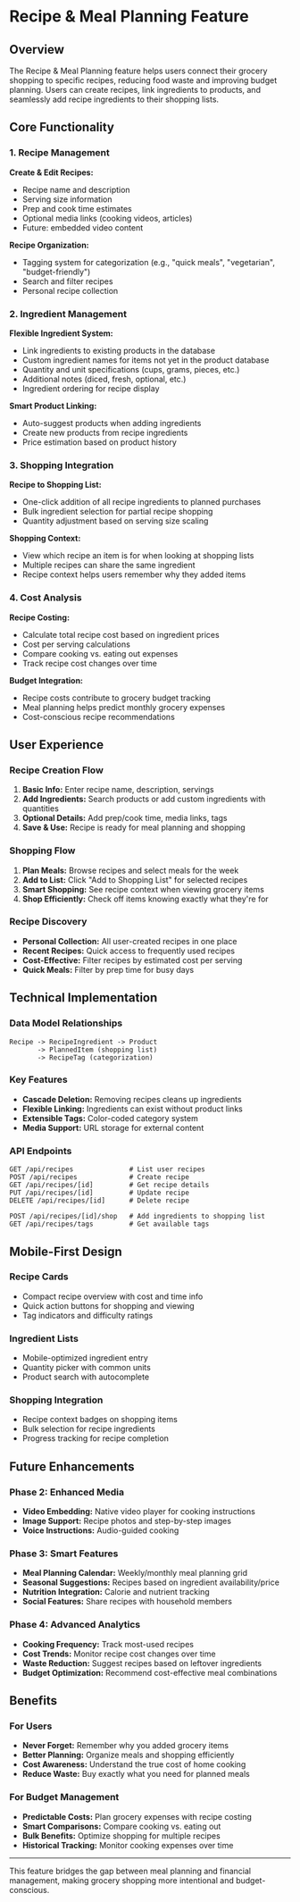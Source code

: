 # Recipe & Meal Planning Feature

## Overview

The Recipe & Meal Planning feature helps users connect their grocery shopping to specific recipes, reducing food waste and improving budget planning. Users can create recipes, link ingredients to products, and seamlessly add recipe ingredients to their shopping lists.

## Core Functionality

### 1. Recipe Management

**Create & Edit Recipes:**

- Recipe name and description
- Serving size information
- Prep and cook time estimates
- Optional media links (cooking videos, articles)
- Future: embedded video content

**Recipe Organization:**

- Tagging system for categorization (e.g., "quick meals", "vegetarian", "budget-friendly")
- Search and filter recipes
- Personal recipe collection

### 2. Ingredient Management

**Flexible Ingredient System:**

- Link ingredients to existing products in the database
- Custom ingredient names for items not yet in the product database
- Quantity and unit specifications (cups, grams, pieces, etc.)
- Additional notes (diced, fresh, optional, etc.)
- Ingredient ordering for recipe display

**Smart Product Linking:**

- Auto-suggest products when adding ingredients
- Create new products from recipe ingredients
- Price estimation based on product history

### 3. Shopping Integration

**Recipe to Shopping List:**

- One-click addition of all recipe ingredients to planned purchases
- Bulk ingredient selection for partial recipe shopping
- Quantity adjustment based on serving size scaling

**Shopping Context:**

- View which recipe an item is for when looking at shopping lists
- Multiple recipes can share the same ingredient
- Recipe context helps users remember why they added items

### 4. Cost Analysis

**Recipe Costing:**

- Calculate total recipe cost based on ingredient prices
- Cost per serving calculations
- Compare cooking vs. eating out expenses
- Track recipe cost changes over time

**Budget Integration:**

- Recipe costs contribute to grocery budget tracking
- Meal planning helps predict monthly grocery expenses
- Cost-conscious recipe recommendations

## User Experience

### Recipe Creation Flow

1. **Basic Info:** Enter recipe name, description, servings
2. **Add Ingredients:** Search products or add custom ingredients with quantities
3. **Optional Details:** Add prep/cook time, media links, tags
4. **Save & Use:** Recipe is ready for meal planning and shopping

### Shopping Flow

1. **Plan Meals:** Browse recipes and select meals for the week
2. **Add to List:** Click "Add to Shopping List" for selected recipes
3. **Smart Shopping:** See recipe context when viewing grocery items
4. **Shop Efficiently:** Check off items knowing exactly what they're for

### Recipe Discovery

- **Personal Collection:** All user-created recipes in one place
- **Recent Recipes:** Quick access to frequently used recipes
- **Cost-Effective:** Filter recipes by estimated cost per serving
- **Quick Meals:** Filter by prep time for busy days

## Technical Implementation

### Data Model Relationships

```
Recipe -> RecipeIngredient -> Product
       -> PlannedItem (shopping list)
       -> RecipeTag (categorization)
```

### Key Features

- **Cascade Deletion:** Removing recipes cleans up ingredients
- **Flexible Linking:** Ingredients can exist without product links
- **Extensible Tags:** Color-coded category system
- **Media Support:** URL storage for external content

### API Endpoints

```
GET /api/recipes              # List user recipes
POST /api/recipes             # Create recipe
GET /api/recipes/[id]         # Get recipe details
PUT /api/recipes/[id]         # Update recipe
DELETE /api/recipes/[id]      # Delete recipe

POST /api/recipes/[id]/shop   # Add ingredients to shopping list
GET /api/recipes/tags         # Get available tags
```

## Mobile-First Design

### Recipe Cards

- Compact recipe overview with cost and time info
- Quick action buttons for shopping and viewing
- Tag indicators and difficulty ratings

### Ingredient Lists

- Mobile-optimized ingredient entry
- Quantity picker with common units
- Product search with autocomplete

### Shopping Integration

- Recipe context badges on shopping items
- Bulk selection for recipe ingredients
- Progress tracking for recipe completion

## Future Enhancements

### Phase 2: Enhanced Media

- **Video Embedding:** Native video player for cooking instructions
- **Image Support:** Recipe photos and step-by-step images
- **Voice Instructions:** Audio-guided cooking

### Phase 3: Smart Features

- **Meal Planning Calendar:** Weekly/monthly meal planning grid
- **Seasonal Suggestions:** Recipes based on ingredient availability/price
- **Nutrition Integration:** Calorie and nutrient tracking
- **Social Features:** Share recipes with household members

### Phase 4: Advanced Analytics

- **Cooking Frequency:** Track most-used recipes
- **Cost Trends:** Monitor recipe cost changes over time
- **Waste Reduction:** Suggest recipes based on leftover ingredients
- **Budget Optimization:** Recommend cost-effective meal combinations

## Benefits

### For Users

- **Never Forget:** Remember why you added grocery items
- **Better Planning:** Organize meals and shopping efficiently
- **Cost Awareness:** Understand the true cost of home cooking
- **Reduce Waste:** Buy exactly what you need for planned meals

### For Budget Management

- **Predictable Costs:** Plan grocery expenses with recipe costing
- **Smart Comparisons:** Compare cooking vs. eating out
- **Bulk Benefits:** Optimize shopping for multiple recipes
- **Historical Tracking:** Monitor cooking expenses over time

---

This feature bridges the gap between meal planning and financial management, making grocery shopping more intentional and budget-conscious.
